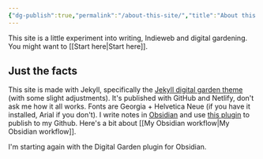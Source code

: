 ```yaml
---
{"dg-publish":true,"permalink":"/about-this-site/","title":"About this site","tags":["design"],"updated":"29 November, 2022"}
---
```



This site is a little experiment into writing, Indieweb and digital gardening. You might want to [[Start here\|Start here]].

## Just the facts
This site is made with Jekyll, specifically the [Jekyll digital garden theme](https://maximevaillancourt.com/blog/setting-up-your-own-digital-garden-with-jekyll) (with some slight adjustments). It's published with GitHub and Netlify, don't ask me how it all works. Fonts are Georgia + Helvetica Neue (if you have it installed, Arial if you don't). I write notes in [Obsidian](https://obsidian.md/) and use [this plugin](https://github.com/ObsidianPublisher/obsidian-github-publisher) to publish to my Github. Here's a bit about [[My Obsidian workflow\|My Obsidian workflow]].

I'm starting again with the Digital Garden plugin for Obsidian.